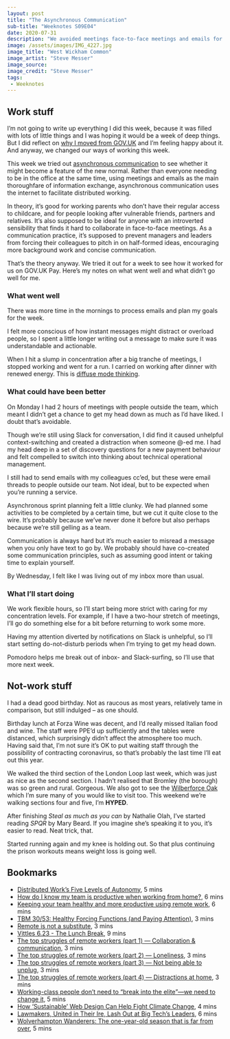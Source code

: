```yaml
---
layout: post
title: "The Asynchronous Communication"
sub-title: "Weeknotes S09E04"
date: 2020-07-31
description: "We avoided meetings face-to-face meetings and emails for a week. It was both heaven and purgatory."
image: /assets/images/IMG_4227.jpg
image_title: "West Wickham Common"
image_artist: "Steve Messer"
image_source: 
image_credit: "Steve Messer"
tags:
 - Weeknotes
---
```


## Work stuff

I’m not going to write up everything I did this week, because it was filled with lots of little things and I was hoping it would be a week of deep things. But I did reflect on [why I moved from GOV.UK](https://twitter.com/stevenjmesser/status/1289109258508947457) and I’m feeling happy about it. And anyway, we changed our ways of working this week.

This week we tried out [asynchronous communication](https://alisterbscott.com/2016/07/22/how-we-communicate-at-automattic/) to see whether it might become a feature of the new normal. Rather than everyone needing to be in the office at the same time, using meetings and emails as the main thoroughfare of information exchange, asynchronous communication uses the internet to facilitate distributed working.

In theory, it’s good for working parents who don’t have their regular access to childcare, and for people looking after vulnerable friends, partners and relatives. It’s also supposed to be ideal for anyone with an introverted sensibility that finds it hard to collaborate in face-to-face meetings. As a communication practice, it’s supposed to prevent managers and leaders from forcing their colleagues to pitch in on half-formed ideas, encouraging more background work and concise communication.

That’s the theory anyway. We tried it out for a week to see how it worked for us on GOV.UK Pay. Here’s my notes on what went well and what didn’t go well for me.

### What went well

There was more time in the mornings to process emails and plan my goals for the week.

I felt more conscious of how instant messages might distract or overload people, so I spent a little longer writing out a message to make sure it was understandable and actionable.

When I hit a slump in concentration after a big tranche of meetings, I stopped working and went for a run. I carried on working after dinner with renewed energy. This is [diffuse mode thinking](https://fs.blog/2019/10/focused-diffuse-thinking/).

### What could have been better

On Monday I had 2 hours of meetings with people outside the team, which meant I didn’t get a chance to get my head down as much as I’d have liked. I doubt that’s avoidable.

Though we’re still using Slack for conversation, I did find it caused unhelpful context-switching and created a distraction when someone @-ed me. I had my head deep in a set of discovery questions for a new payment behaviour and felt compelled to switch into thinking about technical operational management.

I still had to send emails with my colleagues cc’ed, but these were email threads to people outside our team. Not ideal, but to be expected when you’re running a service.

Asynchronous sprint planning felt a little clunky. We had planned some activities to be completed by a certain time, but we cut it quite close to the wire. It’s probably because we’ve never done it before but also perhaps because we’re still gelling as a team.

Communication is always hard but it’s much easier to misread a message when you only have text to go by. We probably should have co-created some communication principles, such as assuming good intent or taking time to explain yourself.

By Wednesday, I felt like I was living out of my inbox more than usual.

### What I’ll start doing

We work flexible hours, so I’ll start being more strict with caring for my concentration levels. For example, if I have a two-hour stretch of meetings, I’ll go do something else for a bit before returning to work some more.

Having my attention diverted by notifications on Slack is unhelpful, so I’ll start setting do-not-disturb periods when I’m trying to get my head down.

Pomodoro helps me break out of inbox- and Slack-surfing, so I’ll use that more next week.

## Not-work stuff

I had a dead good birthday. Not as raucous as most years, relatively tame in comparison, but still indulged – as one should.

Birthday lunch at Forza Wine was decent, and I’d really missed Italian food and wine. The staff were PPE’d up sufficiently and the tables were distanced, which surprisingly didn’t affect the atmosphere too much. Having said that, I’m not sure it’s OK to put waiting staff through the possibility of contracting coronavirus, so that’s probably the last time I’ll eat out this year.

We walked the third section of the London Loop last week, which was just as nice as the second section. I hadn’t realised that Bromley (the borough) was so green and rural. Gorgeous. We also got to see the [Wilberforce Oak](https://moremoth.blogspot.com/2016/05/wilberforce-oak_12.html) which I’m sure many of you would like to visit too. This weekend we’re walking sections four and five, I’m **HYPED**.

After finishing *Steal as much as you can* by Nathalie Olah, I’ve started reading *SPQR* by Mary Beard. If you imagine she’s speaking it to you, it’s easier to read. Neat trick, that.

Started running again and my knee is holding out. So that plus continuing the prison workouts means weight loss is going well.

## Bookmarks

- [Distributed Work’s Five Levels of Autonomy](https://ma.tt/2020/04/five-levels-of-autonomy/), 5 mins
- [How do I know my team is productive when working from home?](https://madewithlove.com/how-do-i-know-my-team-is-productive-when-working-from-home/), 6 mins
- [Keeping your team healthy and more productive using remote work](https://madewithlove.com/keeping-your-team-healthy-and-more-productive-using-remote-work/), 6 mins
- [TBM 30/53: Healthy Forcing Functions (and Paying Attention)](https://cutlefish.substack.com/p/tbm-3053-healthy-forcing-functions), 3 mins
- [Remote is not a substitute](https://madewithlove.com/remote-is-not-a-substitute/), 3 mins
- [Vittles 6.23 - The Lunch Break](https://vittles.substack.com/p/vittles-623-the-lunch-break), 9 mins
- [The top struggles of remote workers (part 1) — Collaboration & communication](https://madewithlove.com/the-top-struggles-of-remote-workers-collaboration-communication/), 3 mins
- [The top struggles of remote workers (part 2) — Loneliness](https://madewithlove.com/the-top-struggles-of-remote-workers-loneliness/), 3 mins
- [The top struggles of remote workers (part 3) — Not being able to unplug](https://madewithlove.com/the-top-struggles-of-remote-workers-not-being-able-to-unplug/), 3 mins
- [The top struggles of remote workers (part 4) — Distractions at home](https://madewithlove.com/the-top-struggles-of-remote-workers-distractions-at-home/), 3 mins
- [Working-class people don’t need to “break into the elite”—we need to change it](https://www.prospectmagazine.co.uk/politics/amol-rajan-break-into-elite-bbc2-documentary-social-mobility-class-uk), 5 mins
- [How ‘Sustainable’ Web Design Can Help Fight Climate Change](https://www.wired.com/story/sustainable-software-design-climate-change/), 4 mins
- [Lawmakers, United in Their Ire, Lash Out at Big Tech’s Leaders](https://www.nytimes.com/2020/07/29/technology/big-tech-hearing-apple-amazon-facebook-google.html), 6 mins
- [Wolverhampton Wanderers: The one-year-old season that is far from over](https://www.bbc.co.uk/sport/football/53220377), 5 mins
